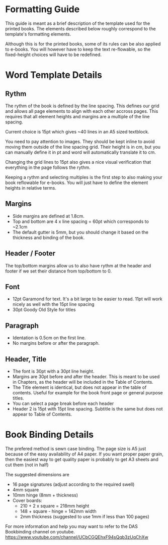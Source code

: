# Formatting Guide

This guide is meant as a brief description of the template used for the printed books. The elements described below roughly correspond to the template's formatting elements. 

Although this is for the printed books, some of its rules can be also applied to e-books. You will however have to keep the text re-flowable, so the fixed-height choices will have to be redefined.

# Word Template Details

## Rythm

The rythm of the book is defined by the line spacing. This defines our grid and allows all page elements to align with each other accross pages. This requires that all element heights and margins are a multiple of the line spacing. 

Current choice is 15pt which gives ~40 lines in an A5 sized textblock. 

You need to pay attention to images. They should be kept inline to avoid moving them outside of the line spacing grid. Their height is in cm, but you can manually define it in pt and word will automatically  translate it to cm.

Changing the grid lines to 15pt also gives a nice visual verification that everything in the page follows the rythm.

Keeping a rythm and selecting multiples is the first step to also making your book reflowable for e-books. You will just have to define the element heights in relative terms.

## Margins
- Side margins are defined at 1.8cm. 
- Top and bottom are 4 x line spacing = 60pt which corresponds to ~2.1cm
- The default gutter is 5mm, but you should change it based on the thickness and binding of the book.

## Header / Footer
The top/bottom margins allow us to also have rythm at the header and footer if we set their distance from top/bottom to 0.

## Font

- 12pt Garamond for text. It's a bit large to be easier to read. 11pt will work nicely as well with the 15pt line spacing
- 30pt Goody Old Style for titles

## Paragraph

- Identation is 0.5cm on the first line. 
- No margins before or after the paragraph.

## Header, Title

- The font is 30pt with a 30pt line height. 
- Margins are 30pt before and after the header. This is meant to be used in Chapters, as the header will be included in the Table of Contents.
- The Title element is identical, but does not appear in the table of contents. Useful for example for the book front page or general purpose titles.
- You can select a page break before each header
- Header 2 is 15pt with 15pt line spacing. Subtitle is the same but does not appear to Table of Contents.

# Book Binding Details

The prefered method is sewn case binding. The page size is A5 just because of the easy availability of A4 paper. If you want proper paper grain, then the easiest way to get quality paper is probably to get A3 sheets and cut them (not in half)

The suggested dimensions are
- 16 page signatures (adjust according to the required swell)
- 4mm square
- 10mm hinge (8mm + thickness)
- Cover boards:
  - 210 + 2 x square = 218mm height
  - 148 + square - hinge = 142mm width
  - 2mm thickness (suggested to use 1mm if less than 100 pages)

For more information and help you may want to refer to the DAS Bookbinding channel on youtube.
https://www.youtube.com/channel/UCbCGQEhxF94sQqb3zUqChXw

